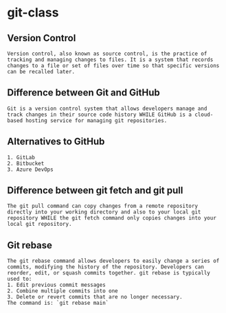 # git-class
## Version Control
    Version control, also known as source control, is the practice of tracking and managing changes to files. It is a system that records changes to a file or set of files over time so that specific versions can be recalled later.

## Difference between Git and GitHub
    Git is a version control system that allows developers manage and track changes in their source code history WHILE GitHub is a cloud-based hosting service for managing git repositories.

## Alternatives to GitHub
    1. GitLab
    2. Bitbucket
    3. Azure DevOps

## Difference between git fetch and git pull
    The git pull command can copy changes from a remote repository directly into your working directory and also to your local git repository WHILE the git fetch command only copies changes into your local git repository.

## Git rebase
    The git rebase command allows developers to easily change a series of commits, modifying the history of the repository. Developers can reorder, edit, or squash commits together. git rebase is typically used to: 
    1. Edit previous commit messages
    2. Combine multiple commits into one
    3. Delete or revert commits that are no longer necessary. 
    The command is: `git rebase main`

